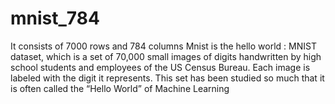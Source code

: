# mnist_784
It consists of 7000 rows and 784 columns
Mnist is the hello world :
MNIST dataset, which is a set of 70,000 small images of digits handwritten by high school students and employees of the US Census Bureau.
Each image is labeled with the digit it represents.
This set has been studied so much that it is often called the “Hello World” of Machine Learning
